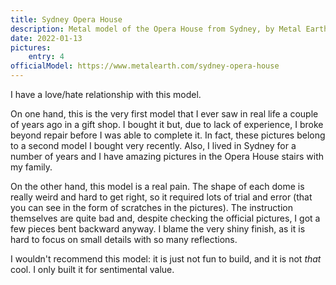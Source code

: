 ```yaml
---
title: Sydney Opera House
description: Metal model of the Opera House from Sydney, by Metal Earth
date: 2022-01-13
pictures:
    entry: 4
officialModel: https://www.metalearth.com/sydney-opera-house
---
```


I have a love/hate relationship with this model.

On one hand, this is the very first model that I ever saw in real life a couple of years ago in a gift shop. I bought it
but, due to lack of experience, I broke beyond repair before I was able to complete it. In fact, these pictures belong
to a second model I bought very recently. Also, I lived in Sydney for a number of years and I have amazing pictures in
the Opera House stairs with my family.

On the other hand, this model is a real pain. The shape of each dome is really weird and hard to get right, so it
required lots of trial and error (that you can see in the form of scratches in the pictures). The instruction themselves
are quite bad and, despite checking the official pictures, I got a few pieces bent backward anyway. I blame the very
shiny finish, as it is hard to focus on small details with so many reflections.

I wouldn't recommend this model: it is just not fun to build, and it is not _that_ cool. I only built it for sentimental
value.
